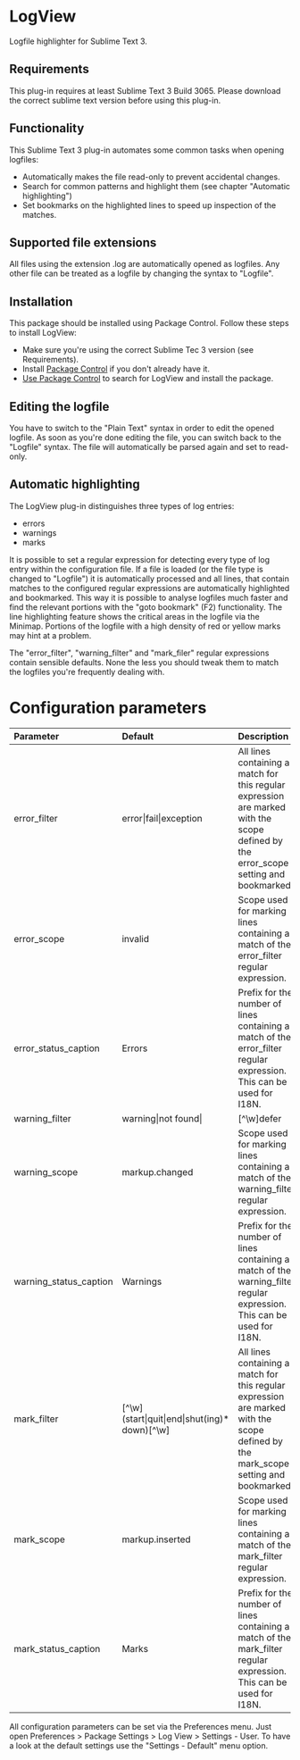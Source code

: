 # LogView
Logfile highlighter for Sublime Text 3.

## Requirements
This plug-in requires at least Sublime Text 3 Build 3065. Please download the correct sublime text version before using this plug-in.

## Functionality
This Sublime Text 3 plug-in automates some common tasks when opening logfiles:
- Automatically makes the file read-only to prevent accidental changes.
- Search for common patterns and highlight them (see chapter "Automatic highlighting")
- Set bookmarks on the highlighted lines to speed up inspection of the matches.

## Supported file extensions
All files using the extension .log are automatically opened as logfiles. Any other file can be treated as a logfile by changing the syntax to "Logfile".

## Installation

This package should be installed using Package Control. Follow these steps to install LogView:
- Make sure you're using the correct Sublime Tec 3 version (see Requirements).
- Install [Package Control](https://sublime.wbond.net/installation) if you don't already have it.
- [Use Package Control](https://sublime.wbond.net/docs/usage) to search for LogView and install the package.

## Editing the logfile
You have to switch to the "Plain Text" syntax in order to edit the opened logfile. As soon as you're done editing the file, you can switch back to the "Logfile" syntax. The file will automatically be parsed again and set to read-only.

## Automatic highlighting
The LogView plug-in distinguishes three types of log entries:
- errors
- warnings
- marks

It is possible to set a regular expression for detecting every type of log entry within the configuration file. If a file is loaded (or the file type is changed to "Logfile") it is automatically processed and all lines, that contain matches to the configured regular expressions are automatically highlighted and bookmarked. This way it is possible to analyse logfiles much faster and find the relevant portions with the "goto bookmark" (F2) functionality. The line highlighting feature shows the critical areas in the logfile via the Minimap. Portions of the logfile with a high density of red or yellow marks may hint at a problem.

The "error_filter", "warning_filter" and "mark_filer" regular expressions contain sensible defaults. None the less you should tweak them to match the logfiles you're frequently dealing with.

# Configuration parameters
| Parameter              | Default                         | Description |
| :--------------------- | :------------------------------ | :---------- |
| error_filter           | error\|fail\|exception          | All lines containing a match for this regular expression are marked with the scope defined by the error_scope setting and bookmarked. |
| error_scope            | invalid                         | Scope used for marking lines containing a match of the error_filter regular expression. |
| error_status_caption   | Errors                          | Prefix for the number of lines containing a match of the error_filter regular expression. This can be used for I18N. |
| warning_filter         | warning\|not found\||[^\w]defer | All lines containing a match for this regular expression are marked with the scope defined by the warning_scope setting and bookmarked. |
| warning_scope          | markup.changed                  | Scope used for marking lines containing a match of the warning_filter regular expression. |
| warning_status_caption | Warnings                        | Prefix for the number of lines containing a match of the warning_filter regular expression. This can be used for I18N. |
| mark_filter            | \[^\w\]\(start\|quit\|end\|shut\(ing\)* down\)\[^\w\] | All lines containing a match for this regular expression are marked with the scope defined by the mark_scope setting and bookmarked. |
| mark_scope             | markup.inserted                 | Scope used for marking lines containing a match of the mark_filter regular expression. |
| mark_status_caption    | Marks                           | Prefix for the number of lines containing a match of the mark_filter regular expression. This can be used for I18N. |

All configuration parameters can be set via the Preferences menu. Just open Preferences > Package Settings > Log View > Settings - User. To have a look at the default settings use the "Settings - Default" menu option.
